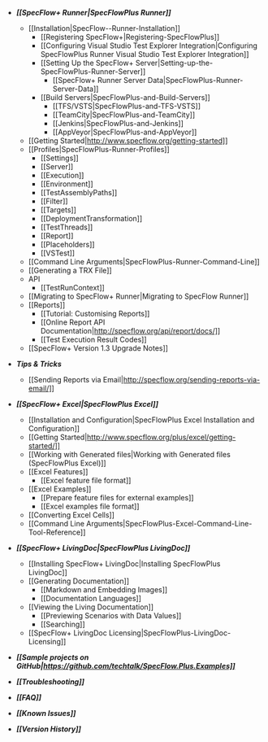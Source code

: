 * ***[[SpecFlow+ Runner|SpecFlowPlus Runner]]***
    * [[Installation|SpecFlow--Runner-Installation]]
        * [[Registering SpecFlow+|Registering-SpecFlowPlus]]   
        * [[Configuring Visual Studio Test Explorer Integration|Configuring SpecFlowPlus Runner Visual Studio Test Explorer Integration]]
        * [[Setting Up the SpecFlow+ Server|Setting-up-the-SpecFlowPlus-Runner-Server]]
          * [[SpecFlow+ Runner Server Data|SpecFlowPlus-Runner-Server-Data]]
        * [[Build Servers|SpecFlowPlus-and-Build-Servers]]
          * [[TFS/VSTS|SpecFlowPlus-and-TFS-VSTS]]
          * [[TeamCity|SpecFlowPlus-and-TeamCity]]
          * [[Jenkins|SpecFlowPlus-and-Jenkins]]
          * [[AppVeyor|SpecFlowPlus-and-AppVeyor]]
    * [[Getting Started|http://www.specflow.org/getting-started]]
    * [[Profiles|SpecFlowPlus-Runner-Profiles]]
      * [[Settings]]
      * [[Server]]
      * [[Execution]]
      * [[Environment]]
      * [[TestAssemblyPaths]]
      * [[Filter]]
      * [[Targets]]
      * [[DeploymentTransformation]]
      * [[TestThreads]]
      * [[Report]]
      * [[Placeholders]]
      * [[VSTest]]
    * [[Command Line Arguments|SpecFlowPlus-Runner-Command-Line]]
    * [[Generating a TRX File]]
    * API
      * [[TestRunContext]]
    * [[Migrating to SpecFlow+ Runner|Migrating to SpecFlow Runner]]
    * [[Reports]]
      * [[Tutorial: Customising Reports]]
      * [[Online Report API Documentation|http://specflow.org/api/report/docs/]]
      * [[Test Execution Result Codes]]
    * [[SpecFlow+ Version 1.3 Upgrade Notes]]  
* ***Tips & Tricks***
  * [[Sending Reports via Email|http://specflow.org/sending-reports-via-email/]]

* ***[[SpecFlow+ Excel|SpecFlowPlus Excel]]***
    * [[Installation and Configuration|SpecFlowPlus Excel Installation and Configuration]]
    * [[Getting Started|http://www.specflow.org/plus/excel/getting-started/]]
    * [[Working with Generated files|Working with Generated files (SpecFlowPlus Excel)]]
    * [[Excel Features]]
        * [[Excel feature file format]]
    * [[Excel Examples]]
        * [[Prepare feature files for external examples]]
        * [[Excel examples file format]]
    * [[Converting Excel Cells]]  
    * [[Command Line Arguments|SpecFlowPlus-Excel-Command-Line-Tool-Reference]]

* ***[[SpecFlow+ LivingDoc|SpecFlowPlus LivingDoc]]***
  * [[Installing SpecFlow+ LivingDoc|Installing SpecFlowPlus LivingDoc]]
  * [[Generating Documentation]]
    * [[Markdown and Embedding Images]]
    * [[Documentation Languages]]
  * [[Viewing the Living Documentation]]  
    * [[Previewing Scenarios with Data Values]]
    * [[Searching]]
  * [[SpecFlow+ LivingDoc Licensing|SpecFlowPlus-LivingDoc-Licensing]]

* ***[[Sample projects on GitHub|https://github.com/techtalk/SpecFlow.Plus.Examples]]***
* ***[[Troubleshooting]]***
* ***[[FAQ]]***
* ***[[Known Issues]]***
* ***[[Version History]]***